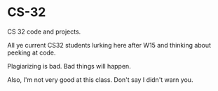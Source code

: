 # CS-32
CS 32 code and projects. 

All ye current CS32 students lurking here after W15 and thinking about peeking at code. 

Plagiarizing is bad. Bad things will happen. 

Also, I'm not very good at this class. Don't say I didn't warn you. 